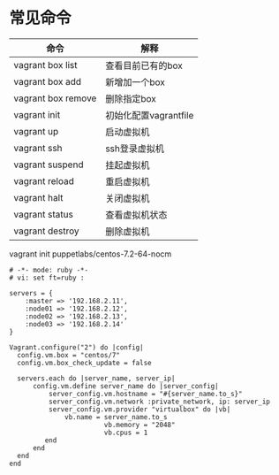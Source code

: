 # 常见命令

| 命令               | 解释                  |
| ------------------ | --------------------- |
| vagrant box list   | 查看目前已有的box     |
| vagrant box add    | 新增加一个box         |
| vagrant box remove | 删除指定box           |
| vagrant init       | 初始化配置vagrantfile |
| vagrant up         | 启动虚拟机            |
| vagrant ssh        | ssh登录虚拟机         |
| vagrant suspend    | 挂起虚拟机            |
| vagrant reload     | 重启虚拟机            |
| vagrant halt       | 关闭虚拟机            |
| vagrant status     | 查看虚拟机状态        |
| vagrant destroy    | 删除虚拟机            |



vagrant init puppetlabs/centos-7.2-64-nocm

```properties
# -*- mode: ruby -*-
# vi: set ft=ruby :

servers = {
    :master => '192.168.2.11',
    :node01 => '192.168.2.12',
    :node02 => '192.168.2.13',
    :node03 => '192.168.2.14'
}

Vagrant.configure("2") do |config|
  config.vm.box = "centos/7"
  config.vm.box_check_update = false

  servers.each do |server_name, server_ip|
      config.vm.define server_name do |server_config|
          server_config.vm.hostname = "#{server_name.to_s}"
          server_config.vm.network :private_network, ip: server_ip
          server_config.vm.provider "virtualbox" do |vb|
              vb.name = server_name.to_s
                        vb.memory = "2048"
                        vb.cpus = 1
         end
      end
  end
end
```


